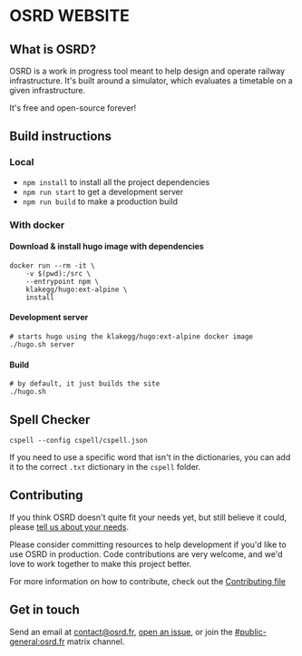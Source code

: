 # OSRD WEBSITE

## What is OSRD?

OSRD is a work in progress tool meant to help design and operate railway infrastructure.
It's built around a simulator, which evaluates a timetable on a given infrastructure.

It's free and open-source forever!

## Build instructions

### Local

- `npm install` to install all the project dependencies
- `npm run start` to get a development server
- `npm run build` to make a production build

### With docker

#### Download & install hugo image with dependencies

```
docker run --rm -it \
    -v $(pwd):/src \
    --entrypoint npm \
    klakegg/hugo:ext-alpine \
    install
```

#### Development server

```
# starts hugo using the klakegg/hugo:ext-alpine docker image
./hugo.sh server
```

#### Build

```
# by default, it just builds the site
./hugo.sh
```

## Spell Checker

```
cspell --config cspell/cspell.json
```

If you need to use a specific word that isn't in the dictionaries, you can add it to the correct `.txt` dictionary in the `cspell` folder.

## Contributing

If you think OSRD doesn't quite fit your needs yet, but still believe it could,
please [tell us about your needs](https://github.com/OpenRailAssociation/osrd/issues/new?labels=kind%3Aquestion&template=question.yaml).

Please consider committing resources to help development if you'd like to use OSRD in production.
Code contributions are very welcome, and we'd love to work together to make this project better.

For more information on how to contribute, check out the [Contributing file](./CONTRIBUTING.md)

## Get in touch

Send an email at <contact@osrd.fr>, [open an issue](https://github.com/OpenRailAssociation/osrd-website/issues/new), or join the [#public-general:osrd.fr](https://matrix.to/#/#public-general:osrd.fr) matrix channel.
